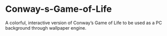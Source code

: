 # Conway-s-Game-of-Life
A colorful, interactive version of Conway’s Game of Life to be used as a PC background through wallpaper engine.
